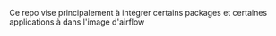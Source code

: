Ce repo vise principalement à intégrer certains packages et certaines applications à dans l'image d'airflow